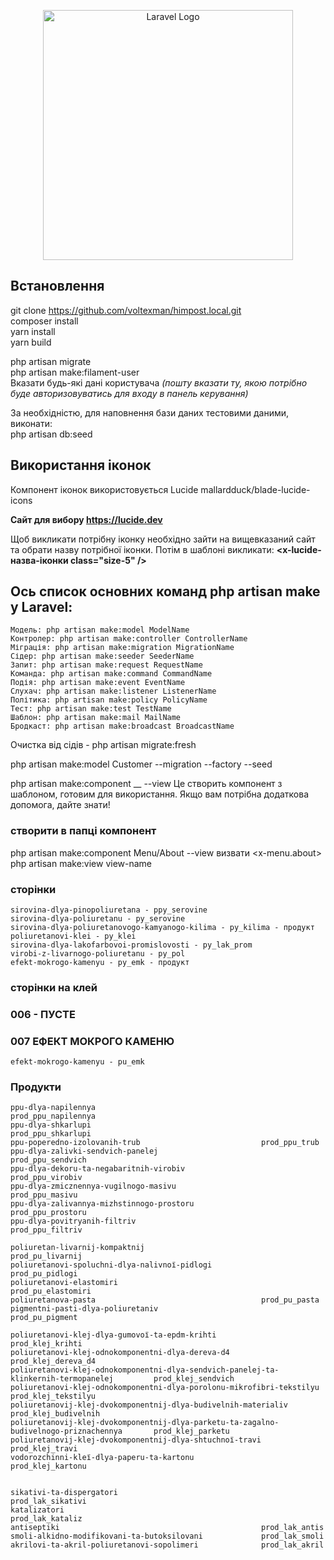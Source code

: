 <p align="center"><a href="https://laravel.com" target="_blank"><img src="https://raw.githubusercontent.com/laravel/art/master/logo-lockup/5%20SVG/2%20CMYK/1%20Full%20Color/laravel-logolockup-cmyk-red.svg" width="400" alt="Laravel Logo"></a></p>

## Встановлення

git clone https://github.com/voltexman/himpost.local.git  
composer install  
yarn install  
yarn build

php artisan migrate  
php artisan make:filament-user  
Вказати будь-які дані користувача _(пошту вказати ту, якою потрібно буде авторизовуватись для входу в панель керування)_

За необхідністю, для наповнення бази даних тестовими даними, виконати:  
php artisan db:seed

## Використання іконок

Компонент іконок використовується Lucide
mallardduck/blade-lucide-icons

**Сайт для вибору https://lucide.dev**

Щоб викликати потрібну іконку необхідно зайти на вищевказаний сайт та обрати назву потрібної іконки.
Потім в шаблоні викликати: **<x-lucide-назва-іконки class="size-5" />**

 ## Ось список основних команд php artisan make у Laravel:

    Модель: php artisan make:model ModelName
    Контролер: php artisan make:controller ControllerName
    Міграція: php artisan make:migration MigrationName
    Сідер: php artisan make:seeder SeederName
    Запит: php artisan make:request RequestName
    Команда: php artisan make:command CommandName
    Подія: php artisan make:event EventName
    Слухач: php artisan make:listener ListenerName
    Політика: php artisan make:policy PolicyName
    Тест: php artisan make:test TestName
    Шаблон: php artisan make:mail MailName
    Бродкаст: php artisan make:broadcast BroadcastName

Очистка від сідів - php artisan migrate:fresh

php artisan make:model Customer --migration --factory --seed

php artisan make:component \_\_ --view
Це створить компонент з шаблоном, готовим для використання.
Якщо вам потрібна додаткова допомога, дайте знати!

### створити в папці компонент

php artisan make:component Menu/About --view
визвати <x-menu.about>
php artisan make:view view-name

### сторінки
    sirovina-dlya-pinopoliuretana - ppy_serovine
    sirovina-dlya-poliuretanu - py_serovine
    sirovina-dlya-poliuretanovogo-kamyanogo-kilima - py_kilima - продукт
    poliuretanovi-klei - py_klei
    sirovina-dlya-lakofarbovoi-promislovosti - py_lak_prom
    virobi-z-livarnogo-poliuretanu - py_pol
    efekt-mokrogo-kamenyu - py_emk - продукт

### сторінки на клей

### 006 - ПУСТЕ

### 007 ЕФЕКТ МОКРОГО КАМЕНЮ
    efekt-mokrogo-kamenyu - pu_emk

### Продукти
    ppu-dlya-napilennya                                     prod_ppu_napilennya
    ppu-dlya-shkarlupi                                      prod_ppu_shkarlupi
    ppu-poperedno-izolovanih-trub                           prod_ppu_trub
    ppu-dlya-zalivki-sendvich-panelej                       prod_ppu_sendvich
    ppu-dlya-dekoru-ta-negabaritnih-virobiv                 prod_ppu_virobiv
    ppu-dlya-zmicznennya-vugilnogo-masivu                   prod_ppu_masivu
    ppu-dlya-zalivannya-mizhstinnogo-prostoru               prod_ppu_prostoru
    ppu-dlya-povitryanih-filtriv                            prod_ppu_filtriv

    poliuretan-livarnij-kompaktnij                          prod_pu_livarnij
    poliuretanovi-spoluchni-dlya-nalivnoї-pidlogi           prod_pu_pidlogi
    poliuretanovi-elastomiri                                prod_pu_elastomiri 
    poliuretanova-pasta                                     prod_pu_pasta 
    pigmentni-pasti-dlya-poliuretaniv                       prod_pu_pigment

    poliuretanovi-klej-dlya-gumovoї-ta-epdm-krihti                                              prod_klej_krihti
    poliuretanovi-klej-odnokomponentni-dlya-dereva-d4                                           prod_klej_dereva_d4
    poliuretanovi-klej-odnokomponentni-dlya-sendvich-panelej-ta-klinkernih-termopanelej         prod_klej_sendvich
    poliuretanovi-klej-odnokomponentni-dlya-porolonu-mikrofibri-tekstilyu                       prod_klej_tekstilyu
    poliuretanovij-klej-dvokomponentnij-dlya-budivelnih-materialiv                              prod_klej_budivelnih
    poliuretanovij-klej-dvokomponentnij-dlya-parketu-ta-zagalno-budivelnogo-priznachennya       prod_klej_parketu
    poliuretanovij-klej-dvokomponentnij-dlya-shtuchnoї-travi                                    prod_klej_travi
    vodorozchinni-kleї-dlya-paperu-ta-kartonu                                                   prod_klej_kartonu


    sikativi-ta-dispergatori                                prod_lak_sikativi
    katalizatori                                            prod_lak_kataliz
    antiseptiki                                             prod_lak_antis
    smoli-alkidno-modifikovani-ta-butoksilovani             prod_lak_smoli
    akrilovi-ta-akril-poliuretanovi-sopolimeri              prod_lak_akril








